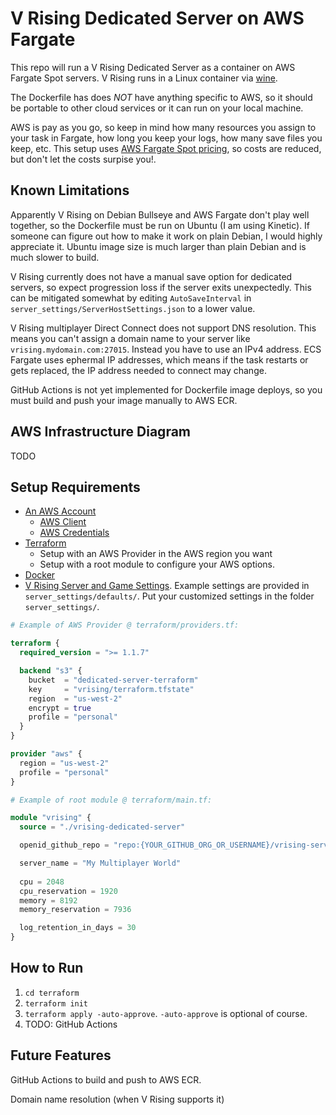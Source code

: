 # V Rising Dedicated Server on AWS Fargate

This repo will run a V Rising Dedicated Server as a container on AWS Fargate Spot servers. V Rising runs in a Linux container via [wine](https://www.winehq.org/).

The Dockerfile has does *NOT* have anything specific to AWS, so it should be portable to other cloud services or it can run on your local machine.

AWS is pay as you go, so keep in mind how many resources you assign to your task in Fargate, how long you keep your logs, how many save files you keep, etc. This setup uses [AWS Fargate Spot pricing](https://aws.amazon.com/fargate/pricing/), so costs are reduced, but don't let the costs surpise you!.

## Known Limitations

Apparently V Rising on Debian Bullseye and AWS Fargate don't play well together, so the Dockerfile must be run on Ubuntu (I am using Kinetic). If someone can figure out how to make it work on plain Debian, I would highly appreciate it. Ubuntu image size is much larger than plain Debian and is much slower to build.

V Rising currently does not have a manual save option for dedicated servers, so expect progression loss if the server exits unexpectedly. This can be mitigated somewhat by editing `AutoSaveInterval` in `server_settings/ServerHostSettings.json` to a lower value.

V Rising multiplayer Direct Connect does not support DNS resolution. This means you can't assign a domain name to your server like `vrising.mydomain.com:27015`. Instead you have to use an IPv4 address. ECS Fargate uses ephermal IP addresses, which means if the task restarts or gets replaced, the IP address needed to connect may change.

GitHub Actions is not yet implemented for Dockerfile image deploys, so you must build and push your image manually to AWS ECR.

## AWS Infrastructure Diagram

TODO

## Setup Requirements

- [An AWS Account](https://aws.amazon.com/premiumsupport/knowledge-center/create-and-activate-aws-account/)
  - [AWS Client](https://docs.aws.amazon.com/cli/latest/userguide/getting-started-install.html)
  - [AWS Credentials](https://docs.aws.amazon.com/cli/latest/userguide/cli-chap-configure.html) 
- [Terraform](https://learn.hashicorp.com/tutorials/terraform/install-cli)
  - Setup with an AWS Provider in the AWS region you want
  - Setup with a root module to configure your AWS options.
- [Docker](https://docs.docker.com/get-docker/)
- [V Rising Server and Game Settings](https://github.com/StunlockStudios/vrising-dedicated-server-instructions). Example settings are provided in `server_settings/defaults/`. Put your customized settings in the folder `server_settings/`.

```terraform
# Example of AWS Provider @ terraform/providers.tf:

terraform {
  required_version = ">= 1.1.7"

  backend "s3" {
    bucket  = "dedicated-server-terraform"
    key     = "vrising/terraform.tfstate"
    region  = "us-west-2"
    encrypt = true
    profile = "personal"
  }
}

provider "aws" {
  region = "us-west-2"
  profile = "personal"
}
```

```terraform
# Example of root module @ terraform/main.tf:

module "vrising" {
  source = "./vrising-dedicated-server"

  openid_github_repo = "repo:{YOUR_GITHUB_ORG_OR_USERNAME}/vrising-server:*"

  server_name = "My Multiplayer World"
  
  cpu = 2048
  cpu_reservation = 1920
  memory = 8192
  memory_reservation = 7936

  log_retention_in_days = 30
}
```

## How to Run

1. `cd terraform`
2. `terraform init`
3. `terraform apply -auto-approve`. `-auto-approve` is optional of course.
4. TODO: GitHub Actions


## Future Features

GitHub Actions to build and push to AWS ECR.

Domain name resolution (when V Rising supports it)


